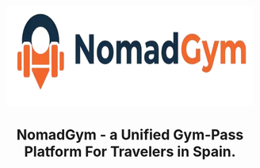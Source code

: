 <div align="center">
  <img src="./assets/logo-full.png" alt="DentaHub Logo" width="500" height="200">
  <h1>NomadGym - a Unified Gym-Pass Platform For Travelers in Spain.</h1>  
  </div>
